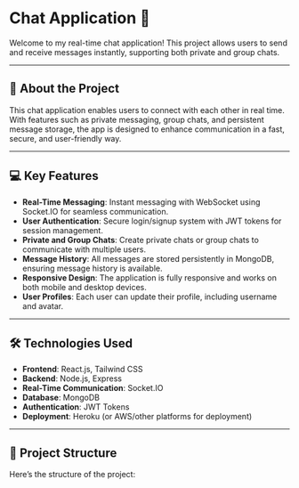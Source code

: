 # Chat Application 💬

Welcome to my real-time chat application! This project allows users to send and receive messages instantly, supporting both private and group chats.

---

## 🌟 About the Project  

This chat application enables users to connect with each other in real time. With features such as private messaging, group chats, and persistent message storage, the app is designed to enhance communication in a fast, secure, and user-friendly way.

---

## 💻 Key Features  

- **Real-Time Messaging**: Instant messaging with WebSocket using Socket.IO for seamless communication.  
- **User Authentication**: Secure login/signup system with JWT tokens for session management.  
- **Private and Group Chats**: Create private chats or group chats to communicate with multiple users.  
- **Message History**: All messages are stored persistently in MongoDB, ensuring message history is available.  
- **Responsive Design**: The application is fully responsive and works on both mobile and desktop devices.  
- **User Profiles**: Each user can update their profile, including username and avatar.  

---

## 🛠️ Technologies Used  

- **Frontend**: React.js, Tailwind CSS  
- **Backend**: Node.js, Express  
- **Real-Time Communication**: Socket.IO  
- **Database**: MongoDB  
- **Authentication**: JWT Tokens  
- **Deployment**: Heroku (or AWS/other platforms for deployment)  

---

## 📂 Project Structure  

Here’s the structure of the project:

